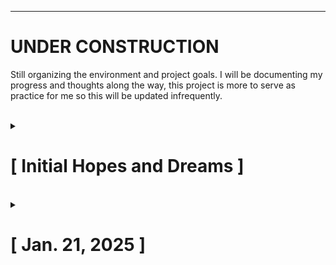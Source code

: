 ---

# UNDER CONSTRUCTION
Still organizing the environment and project goals. I will be documenting my progress and thoughts along the way, this project is more to serve as practice for me so this will be updated infrequently.

<br>
<details>
  <summary><h1>[ Initial Hopes and Dreams ]</h1></summary>

This is still under construction as I learn the different methods a webapp can be deployed, I plan on documenting the journey of securing it!

   Once I get more comfortable deploying, I will begin security hardening of all facets of the project along with some penetration testing to simulate attacks. This project is ongoing, with continuous updates to track improvements in security controls over time. Ideally I set up a database that can store user login information, possibly more, anything to get a foundation of authenticated users. I aim to keep a chronological log of milestones/security controls implemented to identify where an unsecure software has gone from baseline, to it's current more secure state.

Here is a rough outline of ideas -> [Rough Project Outline](github_docs/outline.md)

<br>

## Network Infrastructure

This is a rough idea for my project initial unsecure architecture. I would like to represent more as I plan on adding controls that can fit nicely on the chart (like firewalls, IDS/IPS, etc.) but changes to things like code structure (to protect against SQL inject, XSS, etc.) I am unsure where to fit that in documents, but I'll address that once I actually begin modifying the code.

<br>

![Rough Network Idea](github_docs/Inital_RoughDraftDiagram.drawio.png)

</details>
<br>

<details>
  <summary><h1>[ Jan. 21, 2025 ]</h1></summary>

  Here is an updated network architecture diagrgam that is a bit more accurate. I will be switching from mySQL to PostgreSQL for scalibility (and mySQL was not working with my environment initially). I will also be adding nginx for a rerverse proxy, and then gunicorn for the web app hosting with Flask all on one device. I have to learn all of these still in order to deploy them in it's entirety but I still think this foundation will be easier to modify as I implement security features. There are now multiple physical devices at play and will be facilitated by my home network for the lab.

<br>

![Rough Network Idea v2](github_docs/Inital_RoughDraftDiagram_v2.drawio.png)

</details>
